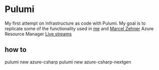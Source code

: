 # Pulumi
My first attempt on Infrastructure as code with Pulumi. My goal is to replicate some of the functionality used in [me](https://adatum.no) and [Marcel Zehner](https://marcelzehner.ch) Azure Resource Manager [Live streams](https://link](https://github.com/ehrnst/arm-templates))

## how to

pulumi new azure-csharp
pulumi new azure-csharp-nextgen